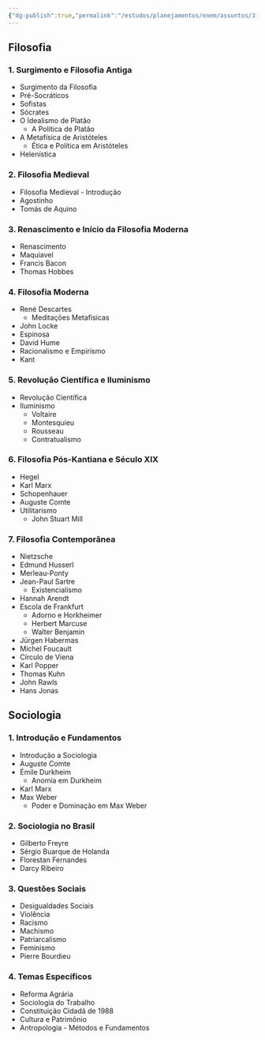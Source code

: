 ```yaml
---
{"dg-publish":true,"permalink":"/estudos/planejamentos/enem/assuntos/3-humanas/filosofia-e-sociologia/"}
---
```


## Filosofia

### 1. Surgimento e Filosofia Antiga

- Surgimento da Filosofia
- Pré-Socráticos
- Sofistas
- Sócrates
- O Idealismo de Platão
	- A Política de Platão
- A Metafísica de Aristóteles
	- Ética e Política em Aristóteles
- Helenística

### 2. Filosofia Medieval

- Filosofia Medieval - Introdução
- Agostinho
- Tomás de Aquino

### 3. Renascimento e Início da Filosofia Moderna

- Renascimento
- Maquiavel
- Francis Bacon
- Thomas Hobbes

### 4. Filosofia Moderna

- René Descartes
	- Meditações Metafísicas
- John Locke
- Espinosa
- David Hume
- Racionalismo e Empirismo
- Kant

### 5. Revolução Científica e Iluminismo

- Revolução Científica
- Iluminismo
	- Voltaire
	- Montesquieu
	- Rousseau
	- Contratualismo

### 6. Filosofia Pós-Kantiana e Século XIX

- Hegel
- Karl Marx
- Schopenhauer
- Auguste Comte
- Utilitarismo
	- John Stuart Mill

### 7. Filosofia Contemporânea

- Nietzsche
- Edmund Husserl
- Merleau-Ponty
- Jean-Paul Sartre
	- Existencialismo
- Hannah Arendt
- Escola de Frankfurt
	- Adorno e Horkheimer
	- Herbert Marcuse
	- Walter Benjamin
- Jürgen Habermas
- Michel Foucault
- Círculo de Viena
- Karl Popper
- Thomas Kuhn
- John Rawls
- Hans Jonas

## Sociologia

### 1. Introdução e Fundamentos

- Introdução a Sociologia
- Auguste Comte
- Émile Durkheim
	- Anomia em Durkheim
- Karl Marx
- Max Weber
	- Poder e Dominação em Max Weber

### 2. Sociologia no Brasil

- Gilberto Freyre
- Sérgio Buarque de Holanda
- Florestan Fernandes
- Darcy Ribeiro

### 3. Questões Sociais

- Desigualdades Sociais
- Violência
- Racismo
- Machismo
- Patriarcalismo
- Feminismo
- Pierre Bourdieu

### 4. Temas Específicos

- Reforma Agrária
- Sociologia do Trabalho
- Constituição Cidadã de 1988
- Cultura e Patrimônio
- Antropologia - Métodos e Fundamentos
